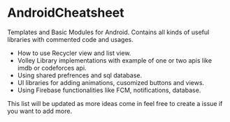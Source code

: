# AndroidCheatsheet
Templates and Basic Modules for Android.
Contains all kinds of useful libraries with commented code and usages.
* How to use Recycler view and list view.
* Volley Library implementations with example of one or two apis like imdb or codeforces api.
* Using shared prefrences and sql database.
* UI libraries for adding animations, cusomized buttons and views.
* Using Firebase functionalities like FCM, notifications, database.

This list will be updated as more ideas come in feel free to create a issue if you want to add more.
